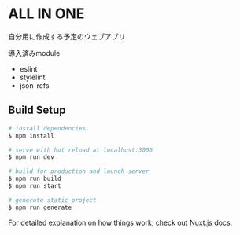 # ALL IN ONE
自分用に作成する予定のウェブアプリ

導入済みmodule
- eslint
- stylelint
- json-refs

## Build Setup

```bash
# install dependencies
$ npm install

# serve with hot reload at localhost:3000
$ npm run dev

# build for production and launch server
$ npm run build
$ npm run start

# generate static project
$ npm run generate
```

For detailed explanation on how things work, check out [Nuxt.js docs](https://nuxtjs.org).
